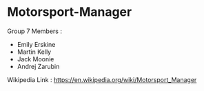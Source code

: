 # Motorsport-Manager

Group 7 Members :
- Emily Erskine
- Martin Kelly
- Jack Moonie
- Andrej Zarubin

Wikipedia Link : https://en.wikipedia.org/wiki/Motorsport_Manager

